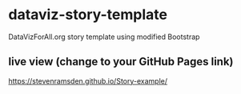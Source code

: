 # dataviz-story-template
DataVizForAll.org story template using modified Bootstrap

## live view (change to your GitHub Pages link)
https://stevenramsden.github.io/Story-example/
